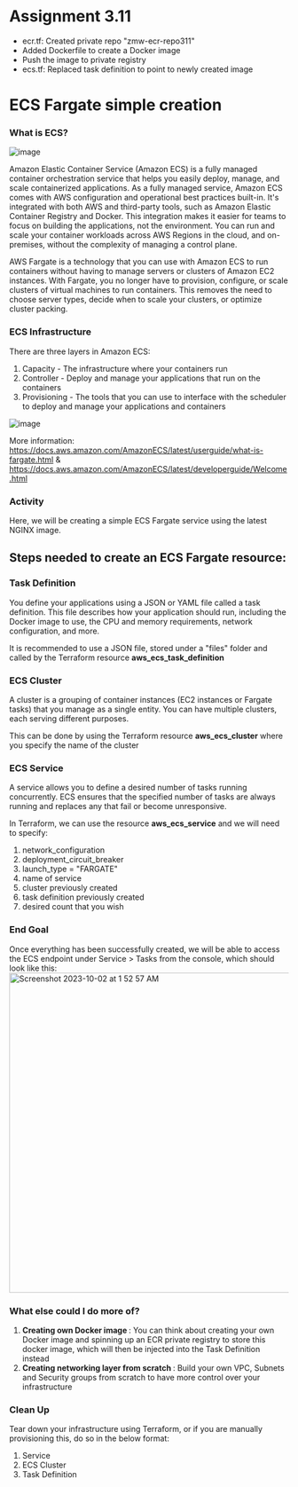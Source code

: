 # Assignment 3.11 

- ecr.tf: Created private repo "zmw-ecr-repo311"
- Added Dockerfile to create a Docker image
- Push the image to private registry
- ecs.tf: Replaced task definition to point to newly created image

# ECS Fargate simple creation



### What is ECS? 
![image](https://github.com/luqmannnn/ecs-fargate/assets/9068525/dd4608c3-5f42-48f0-9d69-73c73d872d4a)

Amazon Elastic Container Service (Amazon ECS) is a fully managed container orchestration service that helps you easily deploy, manage, and scale containerized applications. As a fully managed service, Amazon ECS comes with AWS configuration and operational best practices built-in. It's integrated with both AWS and third-party tools, such as Amazon Elastic Container Registry and Docker. This integration makes it easier for teams to focus on building the applications, not the environment. You can run and scale your container workloads across AWS Regions in the cloud, and on-premises, without the complexity of managing a control plane.

AWS Fargate is a technology that you can use with Amazon ECS to run containers without having to manage servers or clusters of Amazon EC2 instances. With Fargate, you no longer have to provision, configure, or scale clusters of virtual machines to run containers. This removes the need to choose server types, decide when to scale your clusters, or optimize cluster packing.

### ECS Infrastructure
There are three layers in Amazon ECS:

1. Capacity - The infrastructure where your containers run
2. Controller - Deploy and manage your applications that run on the containers
3. Provisioning - The tools that you can use to interface with the scheduler to deploy and manage your applications and containers

![image](https://github.com/luqmannnn/ecs-fargate/assets/9068525/6bee02a3-0d3a-4bf1-becf-c700f62aa5fb)


More information: https://docs.aws.amazon.com/AmazonECS/latest/userguide/what-is-fargate.html & https://docs.aws.amazon.com/AmazonECS/latest/developerguide/Welcome.html

### Activity
Here, we will be creating a simple ECS Fargate service using the latest NGINX image.

## Steps needed to create an ECS Fargate resource:

### Task Definition
You define your applications using a JSON or YAML file called a task definition. This file describes how your application should run, including the Docker image to use, the CPU and memory requirements, network configuration, and more.

It is recommended to use a JSON file, stored under a "files" folder and called by the Terraform resource <b>aws_ecs_task_definition</b>

### ECS Cluster
A cluster is a grouping of container instances (EC2 instances or Fargate tasks) that you manage as a single entity. You can have multiple clusters, each serving different purposes.

This can be done by using the Terraform resource <b>aws_ecs_cluster</b> where you specify the name of the cluster

### ECS Service
A service allows you to define a desired number of tasks running concurrently. ECS ensures that the specified number of tasks are always running and replaces any that fail or become unresponsive.

In Terraform, we can use the resource <b>aws_ecs_service</b> and we will need to specify:
1. network_configuration
2. deployment_circuit_breaker
3. launch_type = "FARGATE"
4. name of service
5. cluster previously created
6. task definition previously created
7. desired count that you wish

### End Goal
Once everything has been successfully created, we will be able to access the ECS endpoint under Service > Tasks from the console, which should look like this:
<img width="577" alt="Screenshot 2023-10-02 at 1 52 57 AM" src="https://github.com/luqmannnn/ecs-fargate/assets/9068525/51da93d5-324d-4a8f-b690-0d521cf0f775">


### What else could I do more of?
1. <b> Creating own Docker image </b>: You can think about creating your own Docker image and spinning up an ECR private registry to store this docker image, which will then be injected into the Task Definition instead
2. <b> Creating networking layer from scratch </b>: Build your own VPC, Subnets and Security groups from scratch to have more control over your infrastructure

### Clean Up
Tear down your infrastructure using Terraform, or if you are manually provisioning this, do so in the below format:
1. Service
2. ECS Cluster
3. Task Definition
